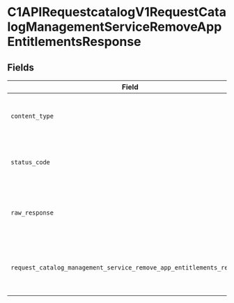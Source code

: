 # C1APIRequestcatalogV1RequestCatalogManagementServiceRemoveAppEntitlementsResponse


## Fields

| Field                                                                                                                                                                | Type                                                                                                                                                                 | Required                                                                                                                                                             | Description                                                                                                                                                          |
| -------------------------------------------------------------------------------------------------------------------------------------------------------------------- | -------------------------------------------------------------------------------------------------------------------------------------------------------------------- | -------------------------------------------------------------------------------------------------------------------------------------------------------------------- | -------------------------------------------------------------------------------------------------------------------------------------------------------------------- |
| `content_type`                                                                                                                                                       | *str*                                                                                                                                                                | :heavy_check_mark:                                                                                                                                                   | HTTP response content type for this operation                                                                                                                        |
| `status_code`                                                                                                                                                        | *int*                                                                                                                                                                | :heavy_check_mark:                                                                                                                                                   | HTTP response status code for this operation                                                                                                                         |
| `raw_response`                                                                                                                                                       | [requests.Response](https://requests.readthedocs.io/en/latest/api/#requests.Response)                                                                                | :heavy_check_mark:                                                                                                                                                   | Raw HTTP response; suitable for custom response parsing                                                                                                              |
| `request_catalog_management_service_remove_app_entitlements_response`                                                                                                | [Optional[shared.RequestCatalogManagementServiceRemoveAppEntitlementsResponse]](../../models/shared/requestcatalogmanagementserviceremoveappentitlementsresponse.md) | :heavy_minus_sign:                                                                                                                                                   | Empty response with a status code indicating success                                                                                                                 |